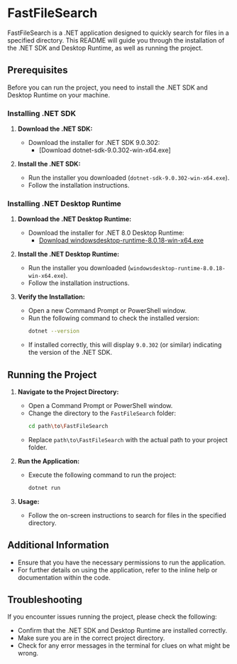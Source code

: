 # FastFileSearch

FastFileSearch is a .NET application designed to quickly search for files in a specified directory. This README will guide you through the installation of the .NET SDK and Desktop Runtime, as well as running the project.

## Prerequisites

Before you can run the project, you need to install the .NET SDK and Desktop Runtime on your machine.

### Installing .NET SDK

1. **Download the .NET SDK:**
   - Download the installer for .NET SDK 9.0.302:
     - [Download dotnet-sdk-9.0.302-win-x64.exe]

2. **Install the .NET SDK:**
   - Run the installer you downloaded (`dotnet-sdk-9.0.302-win-x64.exe`).
   - Follow the installation instructions.

### Installing .NET Desktop Runtime

1. **Download the .NET Desktop Runtime:**
   - Download the installer for .NET 8.0 Desktop Runtime:
     - [Download windowsdesktop-runtime-8.0.18-win-x64.exe](https://builds.dotnet.microsoft.com/dotnet/WindowsDesktop/8.0.18/windowsdesktop-runtime-8.0.18-win-x64.exe)

2. **Install the .NET Desktop Runtime:**
   - Run the installer you downloaded (`windowsdesktop-runtime-8.0.18-win-x64.exe`).
   - Follow the installation instructions.

3. **Verify the Installation:**
   - Open a new Command Prompt or PowerShell window.
   - Run the following command to check the installed version:
     ```bash
     dotnet --version
     ```
   - If installed correctly, this will display `9.0.302` (or similar) indicating the version of the .NET SDK.

## Running the Project

1. **Navigate to the Project Directory:**
   - Open a Command Prompt or PowerShell window.
   - Change the directory to the `FastFileSearch` folder:
     ```bash
     cd path\to\FastFileSearch
     ```
   - Replace `path\to\FastFileSearch` with the actual path to your project folder.

2. **Run the Application:**
   - Execute the following command to run the project:
     ```bash
     dotnet run
     ```

3. **Usage:**
   - Follow the on-screen instructions to search for files in the specified directory.

## Additional Information

- Ensure that you have the necessary permissions to run the application.
- For further details on using the application, refer to the inline help or documentation within the code.

## Troubleshooting

If you encounter issues running the project, please check the following:

- Confirm that the .NET SDK and Desktop Runtime are installed correctly.
- Make sure you are in the correct project directory.
- Check for any error messages in the terminal for clues on what might be wrong.
